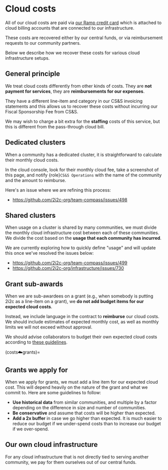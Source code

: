 # Cloud costs

All of our cloud costs are paid via [our Ramp credit card](admin:credit-card) which is attached to cloud billing accounts that are connected to our infrastructure.

These costs are recovered either by our central funds, or via reimbursement requests to our community partners.

Below we describe how we recover these costs for various cloud infrastructure setups.

## General principle

We treat cloud costs differently from other kinds of costs.
They are **not payment for services**, they are **reimbursements for our expenses**.

They have a different line-item and category in our CS&S invoicing statements and this allows us to recover these costs without incurring our Fiscal Sponsorship Fee from CS&S.

We may wish to charge a bit extra for the **staffing** costs of this service, but this is different from the pass-through cloud bill.

## Dedicated clusters

When a community has a dedicated cluster, it is straightforward to calculate their monthly cloud costs.

In the cloud console, look for their monthly cloud fee, take a screenshot of this page, and notify {role}`CS&S Operations` with the name of the community and the amount to reimburse.

Here's an issue where we are refining this process:

- https://github.com/2i2c-org/team-compass/issues/498

## Shared clusters

When usage on a cluster is shared by many communities, we must divide the monthly cloud infrastructure cost between each of these communities.
We divide the cost based on the **usage that each community has incurred**.

We are currently exploring how to quickly define "usage" and will update this once we've resolved the issues below:

- https://github.com/2i2c-org/team-compass/issues/499
- https://github.com/2i2c-org/infrastructure/issues/730

## Grant sub-awards

When we are sub-awardees on a grant (e.g., when somebody is putting 2i2c as a line-item on a grant), we **do not add budget items for our expected cloud costs**.

Instead, we include language in the contract to **reimburse** our cloud costs.
We should include estimates of expected monthly cost, as well as monthly limits we will not exceed without approval.

We should advise collaborators to budget their own expected cloud costs according to [these guidelines](costs:cloud:grants). 

(costs:cloud:grants)=
## Grants we apply for

When we apply for grants, we must add a line item for our expected cloud cost.
This will depend heavily on the nature of the grant and what we commit to.
Here are some guidelines to follow:

- **Use historical data** from similar communities, and multiple by a factor depending on the difference in size and number of communities.
- **Be conservative** and assume that costs will be higher than expected.
- **Add a 2x buffer** in case we go higher than expected. It is much easier to reduce our budget if we under-spend costs than to increase our budget if we over-spend.

## Our own cloud infrastructure

For any cloud infrastructure that is not directly tied to serving another community, we pay for them ourselves out of our central funds.
